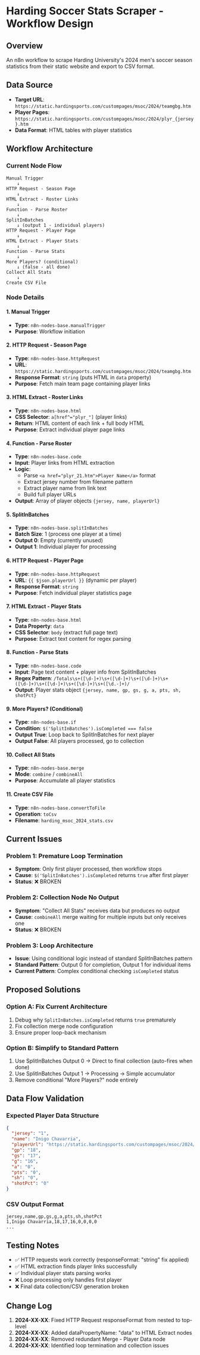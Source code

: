 # Harding Soccer Stats Scraper - Workflow Design

## Overview
An n8n workflow to scrape Harding University's 2024 men's soccer season statistics from their static website and export to CSV format.

## Data Source
- **Target URL**: `https://static.hardingsports.com/custompages/msoc/2024/teamgbg.htm`
- **Player Pages**: `https://static.hardingsports.com/custompages/msoc/2024/plyr_{jersey}.htm`
- **Data Format**: HTML tables with player statistics

## Workflow Architecture

### Current Node Flow
```
Manual Trigger
    ↓
HTTP Request - Season Page
    ↓
HTML Extract - Roster Links
    ↓
Function - Parse Roster
    ↓
SplitInBatches
    ↓ (output 1 - individual players)
HTTP Request - Player Page
    ↓
HTML Extract - Player Stats  
    ↓
Function - Parse Stats
    ↓
More Players? (conditional)
    ↓ (false - all done)
Collect All Stats
    ↓
Create CSV File
```

### Node Details

#### 1. Manual Trigger
- **Type**: `n8n-nodes-base.manualTrigger`
- **Purpose**: Workflow initiation

#### 2. HTTP Request - Season Page
- **Type**: `n8n-nodes-base.httpRequest`
- **URL**: `https://static.hardingsports.com/custompages/msoc/2024/teamgbg.htm`
- **Response Format**: `string` (puts HTML in `data` property)
- **Purpose**: Fetch main team page containing player links

#### 3. HTML Extract - Roster Links
- **Type**: `n8n-nodes-base.html`
- **CSS Selector**: `a[href^="plyr_"]` (player links)
- **Return**: HTML content of each link + full body HTML
- **Purpose**: Extract individual player page links

#### 4. Function - Parse Roster
- **Type**: `n8n-nodes-base.code`
- **Input**: Player links from HTML extraction
- **Logic**: 
  - Parse `<a href="plyr_21.htm">Player Name</a>` format
  - Extract jersey number from filename pattern
  - Extract player name from link text
  - Build full player URLs
- **Output**: Array of player objects `{jersey, name, playerUrl}`

#### 5. SplitInBatches
- **Type**: `n8n-nodes-base.splitInBatches`
- **Batch Size**: 1 (process one player at a time)
- **Output 0**: Empty (currently unused)
- **Output 1**: Individual player for processing

#### 6. HTTP Request - Player Page
- **Type**: `n8n-nodes-base.httpRequest`
- **URL**: `{{ $json.playerUrl }}` (dynamic per player)
- **Response Format**: `string`
- **Purpose**: Fetch individual player statistics page

#### 7. HTML Extract - Player Stats
- **Type**: `n8n-nodes-base.html`
- **Data Property**: `data`
- **CSS Selector**: `body` (extract full page text)
- **Purpose**: Extract text content for regex parsing

#### 8. Function - Parse Stats
- **Type**: `n8n-nodes-base.code`
- **Input**: Page text content + player info from SplitInBatches
- **Regex Pattern**: `/Totals\s+([\d-]+)\s+([\d-]+)\s+([\d-]+)\s+([\d-]+)\s+([\d-]+)\s+([\d-]+)\s+([\d.-]+)/`
- **Output**: Player stats object `{jersey, name, gp, gs, g, a, pts, sh, shotPct}`

#### 9. More Players? (Conditional)
- **Type**: `n8n-nodes-base.if`
- **Condition**: `$('SplitInBatches').isCompleted === false`
- **Output True**: Loop back to SplitInBatches for next player
- **Output False**: All players processed, go to collection

#### 10. Collect All Stats
- **Type**: `n8n-nodes-base.merge`
- **Mode**: `combine` / `combineAll`
- **Purpose**: Accumulate all player statistics

#### 11. Create CSV File
- **Type**: `n8n-nodes-base.convertToFile`
- **Operation**: `toCsv`
- **Filename**: `harding_msoc_2024_stats.csv`

## Current Issues

### Problem 1: Premature Loop Termination
- **Symptom**: Only first player processed, then workflow stops
- **Cause**: `$('SplitInBatches').isCompleted` returns `true` after first player
- **Status**: ❌ BROKEN

### Problem 2: Collection Node No Output
- **Symptom**: "Collect All Stats" receives data but produces no output
- **Cause**: `combineAll` merge waiting for multiple inputs but only receives one
- **Status**: ❌ BROKEN

### Problem 3: Loop Architecture
- **Issue**: Using conditional logic instead of standard SplitInBatches pattern
- **Standard Pattern**: Output 0 for completion, Output 1 for individual items
- **Current Pattern**: Complex conditional checking `isCompleted` status

## Proposed Solutions

### Option A: Fix Current Architecture
1. Debug why `SplitInBatches.isCompleted` returns `true` prematurely
2. Fix collection merge node configuration
3. Ensure proper loop-back mechanism

### Option B: Simplify to Standard Pattern
1. Use SplitInBatches Output 0 → Direct to final collection (auto-fires when done)
2. Use SplitInBatches Output 1 → Processing → Simple accumulator
3. Remove conditional "More Players?" node entirely

## Data Flow Validation

### Expected Player Data Structure
```json
{
  "jersey": "1",
  "name": "Inigo Chavarria", 
  "playerUrl": "https://static.hardingsports.com/custompages/msoc/2024/plyr_1.htm",
  "gp": "18",
  "gs": "17", 
  "g": "16",
  "a": "0",
  "pts": "0",
  "sh": "0",
  "shotPct": "0"
}
```

### CSV Output Format
```csv
jersey,name,gp,gs,g,a,pts,sh,shotPct
1,Inigo Chavarria,18,17,16,0,0,0,0
...
```

## Testing Notes
- ✅ HTTP requests work correctly (responseFormat: "string" fix applied)
- ✅ HTML extraction finds player links successfully
- ✅ Individual player stats parsing works
- ❌ Loop processing only handles first player
- ❌ Final data collection/CSV generation broken

## Change Log
1. **2024-XX-XX**: Fixed HTTP Request responseFormat from nested to top-level
2. **2024-XX-XX**: Added dataPropertyName: "data" to HTML Extract nodes
3. **2024-XX-XX**: Removed redundant Merge - Player Data node
4. **2024-XX-XX**: Identified loop termination and collection issues